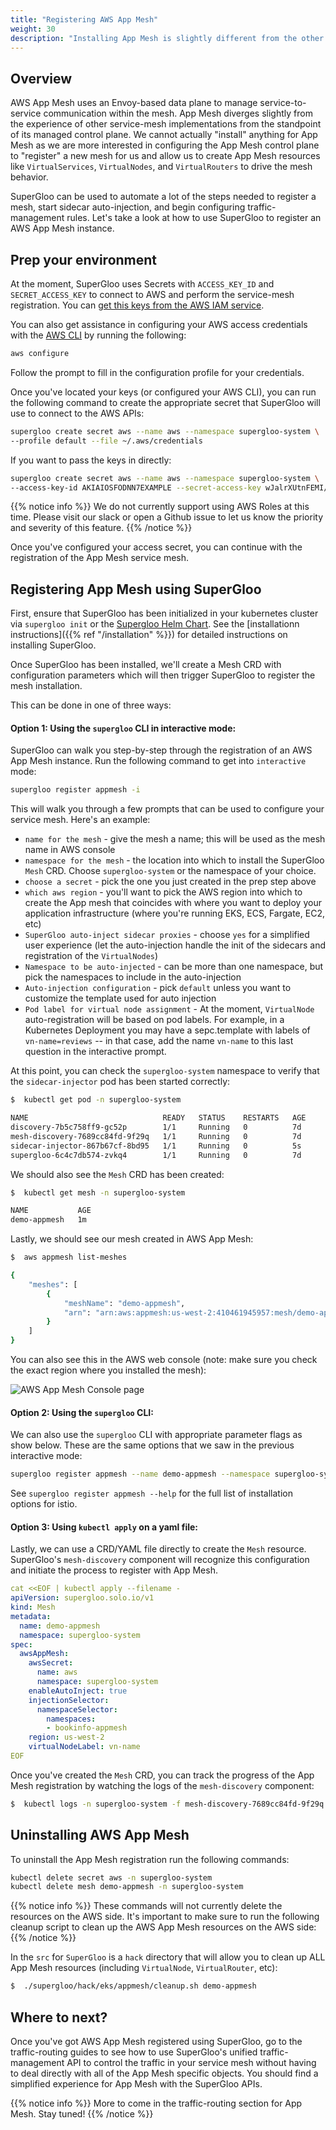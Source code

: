 ```yaml
---
title: "Registering AWS App Mesh"
weight: 30
description: "Installing App Mesh is slightly different from the other meshes. When we create a new App Mesh, we don't actually install one but -register- one with the AWS App Mesh managed control plane. In this section, we take a look at registering an instance of App Mesh and understanding the supporting SuperGloo API objects that get created when doing a mesh installation."
---
```


## Overview

AWS App Mesh uses an Envoy-based data plane to manage service-to-service communication within the mesh. App Mesh diverges slightly from the experience of other service-mesh implementations from the standpoint of its managed control plane. We cannot actually "install" anything for App Mesh as we are more interested in configuring the App Mesh control plane to "register" a new mesh for us and allow us to create App Mesh resources like `VirtualServices`, `VirtualNodes`, and `VirtualRouters` to drive the mesh behavior.

SuperGloo can be used to automate a lot of the steps needed to register a mesh, start sidecar auto-injection, and begin configuring traffic-management rules. Let's take a look at how to use SuperGloo to register an AWS App Mesh instance.


## Prep your environment

At the moment, SuperGloo uses Secrets with `ACCESS_KEY_ID` and `SECRET_ACCESS_KEY` to connect to AWS and perform the service-mesh registration. You can [get this keys from the AWS IAM service](https://docs.aws.amazon.com/general/latest/gr/aws-sec-cred-types.html). 

You can also get assistance in configuring your AWS access credentials with the [AWS CLI](https://docs.aws.amazon.com/cli/latest/userguide/cli-chap-configure.html) by running the following:

```bash
aws configure
```

Follow the prompt to fill in the configuration profile for your credentials. 

Once you've located your keys (or configured your AWS CLI), you can run the following command to create the appropriate secret that SuperGloo will use to connect to the AWS APIs:

```bash
supergloo create secret aws --name aws --namespace supergloo-system \
--profile default --file ~/.aws/credentials 
```

If you want to pass the keys in directly:

```bash
supergloo create secret aws --name aws --namespace supergloo-system \
--access-key-id AKIAIOSFODNN7EXAMPLE --secret-access-key wJalrXUtnFEMI/K7MDENG/bPxRfiCYEXAMPLEKEY
```

{{% notice info %}}
We do not currently support using AWS Roles at this time. Please visit our slack or open a Github issue to let us know the priority and severity of this feature. 
{{% /notice %}}

Once you've configured your access secret, you can continue with the registration of the App Mesh service mesh.


## Registering App Mesh using SuperGloo

First, ensure that SuperGloo has been initialized in your kubernetes cluster via `supergloo init` or the
[Supergloo Helm Chart](https://github.com/solo-io/supergloo/tree/master/install/helm/supergloo). See the
[installationn instructions]({{% ref "/installation" %}}) for detailed instructions on installing SuperGloo.

Once SuperGloo has been installed, we'll create a Mesh CRD with configuration parameters which will then trigger SuperGloo to register the mesh installation.

This can be done in one of three ways:

#### Option 1: Using the `supergloo` CLI in interactive mode:

SuperGloo can walk you step-by-step through the registration of an AWS App Mesh instance. Run the following command to get into `interactive` mode:

```bash
supergloo register appmesh -i
```

This will walk you through a few prompts that can be used to configure your service mesh. Here's an example:

* `name for the mesh` - give the mesh a name; this will be used as the mesh name in AWS console
* `namespace for the mesh` - the location into which to install the SuperGloo `Mesh` CRD. Choose `supergloo-system` or the namespace of your choice.
* `choose a secret` - pick the one you just created in the prep step above
* `which aws region` - you'll want to pick the AWS region into which to create the App mesh that coincides with where you want to deploy your application infrastructure (where you're running EKS, ECS, Fargate, EC2, etc)
* `SuperGloo auto-inject sidecar proxies` - choose `yes` for a simplified user experience (let the auto-injection handle the init of the sidecars and registration of the `VirtualNodes`)
* `Namespace to be auto-injected` - can be more than one namespace, but pick the namespaces to include in the auto-injection
* `Auto-injection configuration` - pick `default` unless you want to customize the template used for auto injection
* `Pod label for virtual node assignment` - At the moment, `VirtualNode` auto-registration will be based on pod labels. For example, in a Kubernetes Deployment you may have a sepc.template with labels of `vn-name=reviews` -- in that case, add the name `vn-name` to this last question in the interactive prompt.

At this point, you can check the `supergloo-system` namespace to verify that the `sidecar-injector` pod has been started correctly:

```bash
$  kubectl get pod -n supergloo-system 

NAME                              READY   STATUS    RESTARTS   AGE
discovery-7b5c758ff9-gc52p        1/1     Running   0          7d
mesh-discovery-7689cc84fd-9f29q   1/1     Running   0          7d
sidecar-injector-867b67cf-8bd95   1/1     Running   0          5s
supergloo-6c4c7db574-zvkq4        1/1     Running   0          7d
```

We should also see the `Mesh` CRD has been created:

```bash
$  kubectl get mesh -n supergloo-system 

NAME           AGE
demo-appmesh   1m
```

Lastly, we should see our mesh created in AWS App Mesh:

```bash
$  aws appmesh list-meshes

{
    "meshes": [
        {
            "meshName": "demo-appmesh", 
            "arn": "arn:aws:appmesh:us-west-2:410461945957:mesh/demo-appmesh"
        }
    ]
}
```

You can also see this in the AWS web console (note: make sure you check the exact region where you installed the mesh):


![AWS App Mesh Console page](/img/aws-app-mesh-listing.png "AWS App Mesh Console")



#### Option 2: Using the `supergloo` CLI:

We can also use the `supergloo` CLI with appropriate parameter flags as show below. These are the same options that we saw in the previous interactive mode:

```bash
supergloo register appmesh --name demo-appmesh --namespace supergloo-system --secret supergloo-system.aws --region us-west-2 --auto-inject true --select-namespaces bookinfo-appmesh --virtual-node-label vn-name

```

See `supergloo register appmesh --help` for the full list of installation options for istio.

#### Option 3: Using `kubectl apply` on a yaml file:

Lastly, we can use a CRD/YAML file directly to create the `Mesh` resource. SuperGloo's `mesh-discovery` component will recognize this configuration and initiate the process to register with App Mesh.

```yaml
cat <<EOF | kubectl apply --filename -
apiVersion: supergloo.solo.io/v1
kind: Mesh                                   
metadata:                                                                    
  name: demo-appmesh
  namespace: supergloo-system                                           
spec:                                                                        
  awsAppMesh:                                                      
    awsSecret:                                                  
      name: aws                                                   
      namespace: supergloo-system                                       
    enableAutoInject: true                                          
    injectionSelector:                                              
      namespaceSelector:                                               
        namespaces:                                                     
        - bookinfo-appmesh                                           
    region: us-west-2                                                 
    virtualNodeLabel: vn-name   
EOF
```

Once you've created the `Mesh` CRD, you can track the progress of the App Mesh registration by watching the logs of the `mesh-discovery` component:

```bash
$  kubectl logs -n supergloo-system -f mesh-discovery-7689cc84fd-9f29q  
```

## Uninstalling AWS App Mesh


To uninstall the App Mesh registration run the following commands:

```bash
kubectl delete secret aws -n supergloo-system
kubectl delete mesh demo-appmesh -n supergloo-system
```


{{% notice info %}}
These commands will not currently delete the resources on the AWS side. It's important to make sure to run the following cleanup script to clean up the AWS App Mesh resources on the AWS side:
{{% /notice %}}

In the `src` for `SuperGloo` is a `hack` directory that will allow you to clean up ALL App Mesh resources (including `VirtualNode`, `VirtualRouter`, etc):

```bash
$  ./supergloo/hack/eks/appmesh/cleanup.sh demo-appmesh
```


## Where to next?

Once you've got AWS App Mesh registered using SuperGloo, go to the traffic-routing guides to see how to use SuperGloo's unified traffic-management API to control the traffic in your service mesh without having to deal directly with all of the App Mesh specific objects. You should find a simplified experience for App Mesh with the SuperGloo APIs. 


{{% notice info %}}
More to come in the traffic-routing section for App Mesh. Stay tuned!
{{% /notice %}}